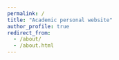```yaml
---
permalink: /
title: "Academic personal website"
author_profile: true
redirect_from: 
  - /about/
  - /about.html
---
```




